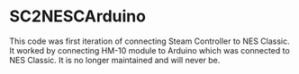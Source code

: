 # SC2NESCArduino
This code was first iteration of connecting Steam Controller to NES Classic. It worked by connecting HM-10 module to Arduino which was connected to NES Classic. It is no longer maintained and will never be.
